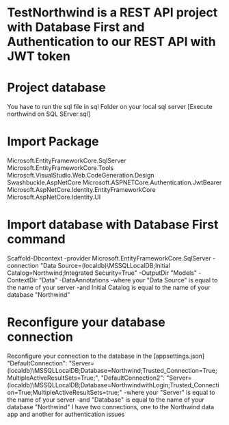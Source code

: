 # TestNorthwind is a REST API project with Database First and Authentication to our REST API with JWT token

  # Project database
You have to run the sql file in sql Folder on your local sql server [Execute northwind on SQL SErver.sql]

  # Import Package
  Microsoft.EntityFrameworkCore.SqlServer
  Microsoft.EntityFrameworkCore.Tools
  Microsoft.VisualStudio.Web.CodeGeneration.Design
  Swashbuckle.AspNetCore
  Microsoft.ASPNETCore.Authentication.JwtBearer
  Microsoft.AspNetCore.Identity.EntityFrameworkCore
  Microsoft.AspNetCore.Identity.UI

  # Import database with Database First command
Scaffold-Dbcontext -provider Microsoft.EntityFrameworkCore.SqlServer -connection "Data Source=(localdb)\MSSQLLocalDB;Initial Catalog=Northwind;Integrated Security=True" -OutputDir "Models" -ContextDir "Data" -DataAnnotations 
-where your "Data Source" is equal to the name of your server
-and Initial Catalog is equal to the name of your database "Northwind"

  # Reconfigure your database connection
  Reconfigure your connection to the database in the [appsettings.json]
    "DefaultConnection": "Server=(localdb)\\MSSQLLocalDB;Database=Northwind;Trusted_Connection=True;MultipleActiveResultSets=True;",
    "DefaultConnection2": "Server=(localdb)\\MSSQLLocalDB;Database=NorthwindwithLogin;Trusted_Connection=True;MultipleActiveResultSets=true;"
    -where your "Server" is equal to the name of your server
    -and "Database" is equal to the name of your database "Northwind"
    I have two connections, one to the Northwind data app and another for authentication issues




